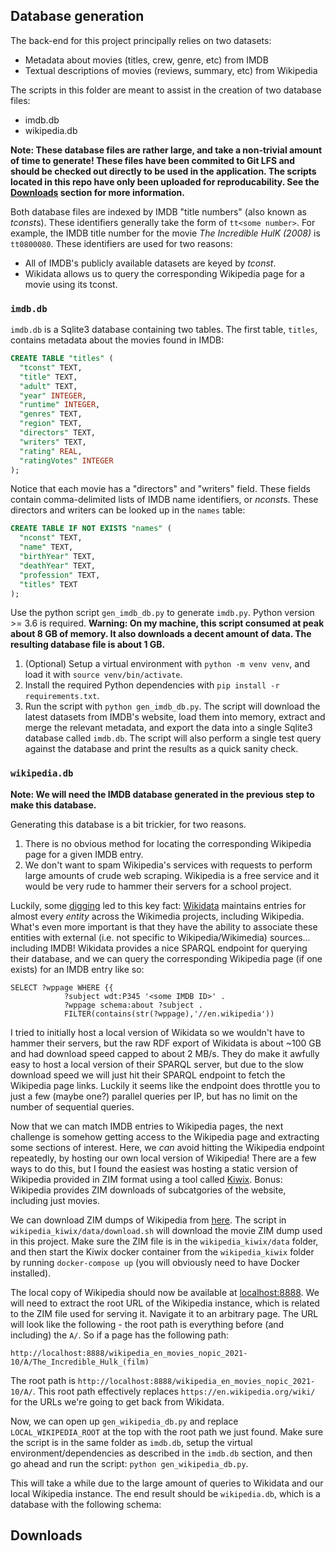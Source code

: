 ## Database generation

The back-end for this project principally relies on two datasets:

* Metadata about movies (titles, crew, genre, etc) from IMDB
* Textual descriptions of movies (reviews, summary, etc) from Wikipedia

The scripts in this folder are meant to assist in the creation of two database files:

* imdb.db
* wikipedia.db

**Note: These database files are rather large, and take a non-trivial amount of time to generate! These files have been commited to Git LFS and should be checked out directly to be used in the application. The scripts located in this repo have only been uploaded for reproducability. See the [Downloads](#downloads) section for more information.**
  
Both database files are indexed by IMDB "title numbers" (also known as *tconst*s). These identifiers generally take the form of `tt<some number>`. For example, the IMDB title number for the movie *The Incredible HulK (2008)* is `tt0800080`. These identifiers are used for two reasons:

* All of IMDB's publicly available datasets are keyed by *tconst*.
* Wikidata allows us to query the corresponding Wikipedia page for a movie using its tconst.

### `imdb.db`

`imdb.db` is a Sqlite3 database containing two tables. The first table, `titles`, contains metadata about the movies found in IMDB: 

```sql
CREATE TABLE "titles" (
  "tconst" TEXT,
  "title" TEXT,
  "adult" TEXT,
  "year" INTEGER,
  "runtime" INTEGER,
  "genres" TEXT,
  "region" TEXT,
  "directors" TEXT,
  "writers" TEXT,
  "rating" REAL,
  "ratingVotes" INTEGER
);
```

Notice that each movie has a "directors" and "writers" field. These fields contain comma-delimited lists of IMDB name identifiers, or *nconst*s. These directors and writers can be looked up in the `names` table:

```sql
CREATE TABLE IF NOT EXISTS "names" (
  "nconst" TEXT,
  "name" TEXT,
  "birthYear" TEXT,
  "deathYear" TEXT,
  "profession" TEXT,
  "titles" TEXT
);
```

Use the python script `gen_imdb_db.py` to generate `imdb.py`. Python version >= 3.6 is required. **Warning: On my machine, this script consumed at peak about 8 GB of memory. It also downloads a decent amount of data. The resulting database file is about 1 GB.**

1. (Optional) Setup a virtual environment with `python -m venv venv`, and load it with `source venv/bin/activate`.
2. Install the required Python dependencies with `pip install -r requirements.txt`.
3. Run the script with `python gen_imdb_db.py`. The script will download the latest datasets from IMDB's website, load them into memory, extract and merge the relevant metadata, and export the data into a single Sqlite3 database called `imdb.db`. The script will also perform a single test query against the database and print the results as a quick sanity check.

### `wikipedia.db`

**Note: We will need the IMDB database generated in the previous step to make this database.**

Generating this database is a bit trickier, for two reasons.

1. There is no obvious method for locating the corresponding Wikipedia page for a given IMDB entry.
2. We don't want to spam Wikipedia's services with requests to perform large amounts of crude web scraping. Wikipedia is a free service and it would be very rude to hammer their servers for a school project.

Luckily, some [digging](https://www.bobdc.com/blog/imdb2wp/) led to this key fact: [Wikidata](https://www.wikidata.org/wiki/Wikidata:Main_Page) maintains entries for almost every _entity_ across the Wikimedia projects, including Wikipedia. What's even more important is that they have the ability to associate these entities with external (i.e. not specific to Wikipedia/Wikimedia) sources... including IMDB! Wikidata provides a nice SPARQL endpoint for querying their database, and we can query the corresponding Wikipedia page (if one exists) for an IMDB entry like so:

```
SELECT ?wppage WHERE {{
            ?subject wdt:P345 '<some IMDB ID>' . 
            ?wppage schema:about ?subject .
            FILTER(contains(str(?wppage),'//en.wikipedia'))
```

I tried to initially host a local version of Wikidata so we wouldn't have to hammer their servers, but the raw RDF export of Wikidata is about ~100 GB and had download speed capped to about 2 MB/s. They do make it awfully easy to host a local version of their SPARQL server, but due to the slow download speed we will just hit their SPARQL endpoint to fetch the Wikipedia page links. Luckily it seems like the endpoint does throttle you to just a few (maybe one?) parallel queries per IP, but has no limit on the number of sequential queries. 

Now that we can match IMDB entries to Wikipedia pages, the next challenge is somehow getting access to the Wikipedia page and extracting some sections of interest. Here, we *can* avoid hitting the Wikipedia endpoint repeatedly, by hosting our own local version of Wikipedia! There are a few ways to do this, but I found the easiest was hosting a static version of Wikipedia provided in ZIM format using a tool called [Kiwix](https://www.kiwix.org/en/). Bonus: Wikipedia provides ZIM downloads of subcatgories of the website, including just movies. 

We can download ZIM dumps of Wikipedia from [here](https://dumps.wikimedia.org/other/kiwix/zim/wikipedia/). The script in `wikipedia_kiwix/data/download.sh` will download the movie ZIM dump used in this project. Make sure the ZIM file is in the `wikipedia_kiwix/data` folder, and then start the Kiwix docker container from the `wikipedia_kiwix` folder by running `docker-compose up` (you will obviously need to have Docker installed).

The local copy of Wikipedia should now be available at [localhost:8888](localhost:8888). We will need to extract the root URL of the Wikipedia instance, which is related to the ZIM file used for serving it. Navigate it to an arbitrary page. The URL will look like the following - the root path is everything before (and including) the `A/`. So if a page has the following path:

`http://localhost:8888/wikipedia_en_movies_nopic_2021-10/A/The_Incredible_Hulk_(film)`

The root path is `http://localhost:8888/wikipedia_en_movies_nopic_2021-10/A/`. This root path effectively replaces `https://en.wikipedia.org/wiki/` for the URLs we're going to get back from Wikidata.

Now, we can open up `gen_wikipedia_db.py` and replace `LOCAL_WIKIPEDIA_ROOT` at the top with the root path we just found. Make sure the script is in the same folder as `imdb.db`, setup the virtual environment/dependencies as described in the `imdb.db` section, and then go ahead and run the script: `python gen_wikipedia_db.py`.

This will take a while due to the large amount of queries to Wikidata and our local Wikipedia instance. The end result should be `wikipedia.db`, which is a database with the following schema:

## Downloads